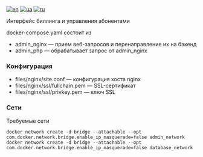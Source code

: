 [![en](https://img.shields.io/badge/lang-en-red.svg)](README.md)
[![ua](https://img.shields.io/badge/lang-ua-yellow.svg)](README.ua.md)
[![ru](https://img.shields.io/badge/lang-ru-blue.svg)](README.ru.md)

Интерфейс биллинга и управления абонентами

docker-compose.yaml состоит из
   + admin_nginx — прием веб-запросов и перенаправление их на бэкенд
   + admin_php — обрабатывает запрос от admin_nginx

### Конфигурация
   + files/nginx/site.conf — конфигурация хоста nginx
   + files/nginx/ssl/fullchain.pem — SSL-сертификат
   + files/nginx/ssl/privkey.pem — ключ SSL

### Сети

Требуемые сети

```
docker network create -d bridge --attachable --opt com.docker.network.bridge.enable_ip_masquerade=false admin_network
docker network create -d bridge --attachable --opt com.docker.network.bridge.enable_ip_masquerade=false database_network
```